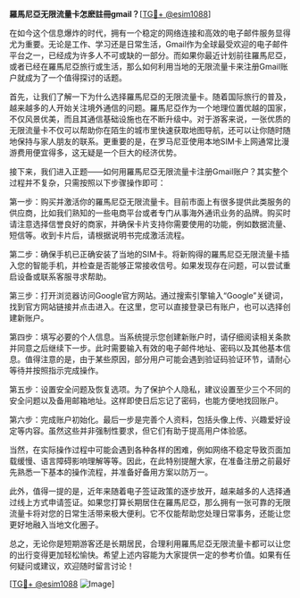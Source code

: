 **羅馬尼亞无限流量卡怎麽註冊gmail？**[[TG💪+ @esim1088](https://t.me/s/esim1088)]

在如今这个信息爆炸的时代，拥有一个稳定的网络连接和高效的电子邮件服务显得尤为重要。无论是工作、学习还是日常生活，Gmail作为全球最受欢迎的电子邮件平台之一，已经成为许多人不可或缺的一部分。而如果你最近计划前往羅馬尼亞，或者已经在羅馬尼亞旅行或生活，那么如何利用当地的无限流量卡来注册Gmail账户就成为了一个值得探讨的话题。

首先，让我们了解一下为什么选择羅馬尼亞的无限流量卡。随着国际旅行的普及，越来越多的人开始关注境外通信的问题。羅馬尼亞作为一个地理位置优越的国家，不仅风景优美，而且其通信基础设施也在不断升级中。对于游客来说，一张优质的无限流量卡不仅可以帮助你在陌生的城市里快速获取地图导航，还可以让你随时随地保持与家人朋友的联系。更重要的是，在罗马尼亚使用本地SIM卡上网通常比漫游费用便宜得多，这无疑是一个巨大的经济优势。

接下来，我们进入正题——如何用羅馬尼亞无限流量卡注册Gmail账户？其实整个过程并不复杂，只需按照以下步骤操作即可：

第一步：购买并激活你的羅馬尼亞无限流量卡。目前市面上有很多提供此类服务的供应商，比如我们熟知的一些电商平台或者专门从事海外通讯业务的品牌。购买时请注意选择信誉良好的商家，并确保卡片支持你需要使用的功能，例如数据流量、短信等。收到卡片后，请根据说明书完成激活流程。

第二步：确保手机已正确安装了当地的SIM卡。将新购得的羅馬尼亞无限流量卡插入您的智能手机，并检查是否能够正常接收信号。如果发现存在问题，可以尝试重启设备或联系客服寻求帮助。

第三步：打开浏览器访问Google官方网站。通过搜索引擎输入“Google”关键词，找到官方网站链接并点击进入。在这里，您可以直接登录已有账户，也可以选择创建新账户。

第四步：填写必要的个人信息。当系统提示您创建新账户时，请仔细阅读相关条款并同意之后继续下一步。此时需要输入有效的电子邮件地址、密码以及其他基本信息。值得注意的是，由于某些原因，部分用户可能会遇到验证码验证环节，请耐心等待并按照指示完成操作。

第五步：设置安全问题及恢复选项。为了保护个人隐私，建议设置至少三个不同的安全问题以及备用邮箱地址。这样即使日后忘记了密码，也能方便地找回账户。

第六步：完成账户初始化。最后一步是完善个人资料，包括头像上传、兴趣爱好设定等内容。虽然这些并非强制性要求，但它们有助于提高用户体验感。

当然，在实际操作过程中可能会遇到各种各样的困难，例如网络不稳定导致页面加载缓慢、语言障碍影响理解等等。因此，在此特别提醒大家，在准备注册之前最好先熟悉一下基本的操作流程，并准备好备用方案以防万一。

此外，值得一提的是，近年来随着电子签证政策的逐步放开，越来越多的人选择通过线上方式申请签证。如果您打算长期居住在羅馬尼亞，那么拥有一张可靠的无限流量卡将对您的日常生活带来极大便利。它不仅能帮助您处理日常事务，还能让您更好地融入当地文化圈子。

总之，无论你是短期游客还是长期居民，合理利用羅馬尼亞无限流量卡都可以让您的出行变得更加轻松愉快。希望上述内容能为大家提供一定的参考价值。如果有任何疑问或建议，欢迎随时留言讨论！

[[TG💪+ @esim1088](https://t.me/s/esim1088) ![Image](https://i.postimg.cc/4NQfJmqS/Snipaste-2025-05-13-00-14-12.png)]